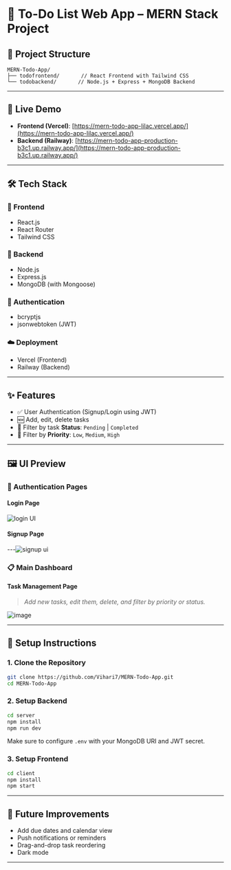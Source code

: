 # 📝 To-Do List Web App – MERN Stack Project

## 📁 Project Structure

```
MERN-Todo-App/
├── todofrontend/       // React Frontend with Tailwind CSS
└── todobackend/       // Node.js + Express + MongoDB Backend
```

---

## 🚀 Live Demo

* **Frontend (Vercel)**: [https://mern-todo-app-lilac.vercel.app/](https://mern-todo-app-lilac.vercel.app/)
* **Backend (Railway)**: [https://mern-todo-app-production-b3c1.up.railway.app/](https://mern-todo-app-production-b3c1.up.railway.app/)

---

## 🛠 Tech Stack

### 🔹 Frontend

* React.js
* React Router
* Tailwind CSS

### 🔹 Backend

* Node.js
* Express.js
* MongoDB (with Mongoose)

### 🔐 Authentication

* bcryptjs
* jsonwebtoken (JWT)

### ☁️ Deployment

* Vercel (Frontend)
* Railway (Backend)

---

## ✨ Features

* ✅ User Authentication (Signup/Login using JWT)
* 🆕 Add, edit, delete tasks
* 📌 Filter by task **Status**: `Pending` | `Completed`
* 🔺 Filter by **Priority**: `Low`, `Medium`, `High`

---

## 🖼 UI Preview

### 🔐 Authentication Pages

#### Login Page
![login UI](https://github.com/user-attachments/assets/f1990e39-986b-42a5-9c93-10cd1431339a)

#### Signup Page

---![signup ui](https://github.com/user-attachments/assets/ed04e66e-2f8f-434b-aa8f-efb111e55385)


### 📋 Main Dashboard

#### Task Management Page

> *Add new tasks, edit them, delete, and filter by priority or status.*

![image](https://github.com/user-attachments/assets/76312180-4529-4f19-a988-48fd9b1e211c)


---

## 📌 Setup Instructions

### 1. Clone the Repository

```bash
git clone https://github.com/Vihari7/MERN-Todo-App.git
cd MERN-Todo-App
```

### 2. Setup Backend

```bash
cd server
npm install
npm run dev
```

Make sure to configure `.env` with your MongoDB URI and JWT secret.

### 3. Setup Frontend

```bash
cd client
npm install
npm start
```

---

## 🧪 Future Improvements

* Add due dates and calendar view
* Push notifications or reminders
* Drag-and-drop task reordering
* Dark mode

---
